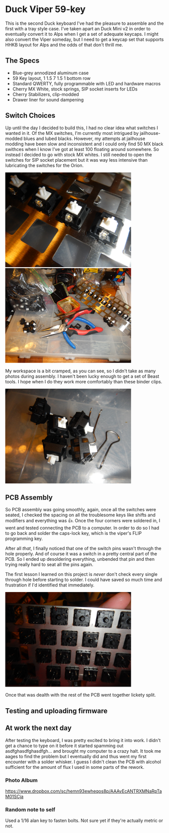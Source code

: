 # Duck Viper 59-key

This is the second Duck keyboard I've had the pleasure to assemble and the first with a tray style case. I've taken apart an Duck Mini v2 in order to eventually convert it to Alps when I get a set of adequate keycaps. I might also convert the Viper someday, but I need to get a keycap set that supports HHKB layout for Alps and the odds of that don't thrill me.

## The Specs

* Blue-grey annodized aluminum case
* 59 Key layout, 1 1.5 7 1.5 1 bottom row
* Standard QWERTY, fully programmable with LED and hardware macros
* Cherry MX White, stock springs, SIP socket inserts for LEDs
* Cherry Stabilizers, clip-modded
* Drawer liner for sound dampening

## Switch Choices

Up until the day I decided to build this, I had no clear idea what switches I wanted in it. Of the MX switches, I'm currently most intrigued by jailhouse-modded blues and lubed blacks. However, my attempts at jailhouse modding have been slow and inconsistent and I could only find 50 MX black swithces when I know I've got at least 100 floating around somewhere. So instead I decided to go with stock MX whites. I still needed to open the switches for SIP socket placement but it was way less intensive than lubricating the switches for the Orion.

<img width="400" src="pics/mx-whites-in-plate.jpg" alt="mx whites in switch plate">

<img width="400" src="pics/workspace-and-tools.jpg" alt="my cramped workspace">

My workspace is a bit cramped, as you can see, so I didn't take as many photos during assembly. I haven't been lucky enough to get a set of Beast tools. I hope when I do they work more comfortably than these binder clips.

<img width="400" src="pics/switches-and-tool.jpg" alt="switches and homemade opening tool">

## PCB Assembly

So PCB assembly was going smoothly, again, once all the switches were seated, I checked the spacing on all the troublesome keys like shifts and modifiers and everything was :thumbsup:. Once the four corners were soldered in, I went and tested connecting the PCB to a computer. In order to do so I had to go back and solder the caps-lock key, which is the viper's FLIP programming key.

After all *that*, I finally noticed that one of the switch pins wasn't through the hole properly. And of course it was a switch in a pretty central part of the PCB. So I ended up desoldering everything, unbended that pin and then trying really hard to seat all the pins again.

The first lesson I learned on this project is *never* don't check every single through hole before starting to solder. I could have saved so much time and frustration if I'd identified that immediately.


<img width="400" src="pics/get-bent.jpg" alt="this switch can get bent (again)">

Once that was dealth with the rest of the PCB went together lickety split.

## Testing and uploading firmware

## At work the next day

After testing the keyboard, I was pretty excited to bring it into work. I didn't get a chance to type on it before it started spamming out asdfghasdfghasdfgh... and brought my computer to a crazy halt. It took me aages to find the problem but I eventually did and thus went my first encounter with a solder whisker. I guess I didn't clean the PCB with alcohol sufficient for the amount of flux I used in some parts of the rework.

### Photo Album

https://www.dropbox.com/sc/hemn93ewheqos8p/AAAvEcANTRXMNaRpTaM01SCja


### Random note to self

Used a 1/16 alan key to fasten bolts. Not sure yet if they're actually metric or not.
